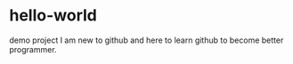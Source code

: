 # hello-world
demo project
I am new to github and here to learn github to become better programmer.
